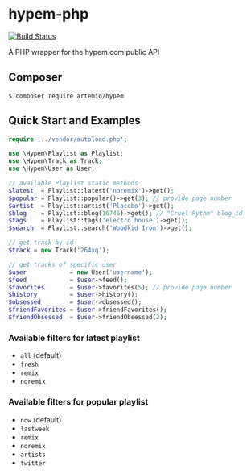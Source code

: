 hypem-php
=========

[![Build Status](https://travis-ci.org/artemio/hypem-php.svg?branch=master)](https://travis-ci.org/artemio/hypem-php)

A PHP wrapper for the hypem.com public API

## Composer
`$ composer require artemio/hypem`

## Quick Start and Examples
```php
require '../vendor/autoload.php';

use \Hypem\Playlist as Playlist;
use \Hypem\Track as Track;
use \Hypem\User as User;

// available Playlist static methods
$latest  = Playlist::latest('noremix')->get();
$popular = Playlist::popular()->get(3); // provide page number
$artist  = Playlist::artist('Placebo')->get();
$blog    = Playlist::blog(16746)->get(); // "Cruel Rythm" blog_id
$tags    = Playlist::tags('electro house')->get();
$search  = Playlist::search('Woodkid Iron')->get();

// get track by id
$track = new Track('264xq');

// get tracks of specific user
$user            = new User('username');
$feed            = $user->feed();
$favorites       = $user->favorites(5); // provide page number
$history         = $user->history();
$obsessed        = $user->obsessed();
$friendFavorites = $user->friendFavorites();
$friendObsessed  = $user->friendObsessed(2);
```

### Available filters for latest playlist
* `all` (default)
* `fresh`
* `remix`
* `noremix`

### Available filters for popular playlist
* `now` (default)
* `lastweek`
* `remix`
* `noremix`
* `artists`
* `twitter`
